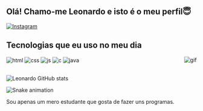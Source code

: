## Olá! Chamo-me Leonardo e isto é o meu perfil😇

[![Instagram](https://img.shields.io/badge/Instagram-E4405F?style=for-the-badge&logo=instagram&logoColor=white)](https://www.instagram.com/_leo05gomes_/)

## Tecnologias que eu uso no meu dia

<div style="display: inline_block">
  <img align="center" alt="html" src="https://img.shields.io/badge/HTML-E34F26?style=for-the-badge&logo=html5&logoColor=white" />
  <img align="center" alt="css" src="https://img.shields.io/badge/CSS-1572B6?style=for-the-badge&logo=css3&logoColor=white" />
  <img align="center" alt="js" src="https://img.shields.io/badge/JavaScript-F7DF1E?style=for-the-badge&logo=javascript&logoColor=black" />
  <img align="center" alt="c" src="https://img.shields.io/badge/C-00599C?style=for-the-badge&logo=c&logoColor=white" />
  <img align="center" alt="java" src="https://img.shields.io/badge/Java-ED8B00?style=for-the-badge&logo=openjdk&logoColor=white" />
  <img align="right" alt="gif" src="https://cdn.discordapp.com/attachments/837464973760266281/1339376974182744136/giphy_2_1.gif?ex=67ae7f83&is=67ad2e03&hm=fb5df570783811a6b838e5eb88ca3921f5f3cea3cf33496f309ea21e4f84f5f5&" />
</div><br/>

![Leonardo GitHub stats](https://github-readme-stats.vercel.app/api?username=Leonardo-G&show_icons=true&theme=dracula)

![Snake animation](https://github.com/LeonardoG-com/blob/output/github-contribution-grid-snake.svg)

 Sou apenas um mero estudante que gosta de fazer uns programas.
